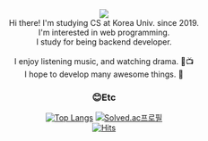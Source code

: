 <div align="center">
  <img src="https://capsule-render.vercel.app/api?type=waving&color=auto&width=400&height=180&section=header&text=Jaehyun%20Yoon&fontSize=32&fontAlignY=36&fontColor=ffffff"/>
</div>

<div align="center">
  Hi there! I'm studying CS at Korea Univ. since 2019.  
  <br>
  I'm interested in web programming.  
  <br>
  I study for being backend developer.  
  <br><br>
  I enjoy listening music, and watching drama. 💽📺  
  <br>
  I hope to develop many awesome things. 💖
  
### 😊Etc
  
  [![Top Langs](https://github-readme-stats-sigma-five.vercel.app/api/top-langs/?username=yuchem2&layout=compact)](https://github.com/anuraghazra/github-readme-stats)
  [![Solved.ac프로필](http://mazassumnida.wtf/api/generate_badge?boj=yuchem2)](https://solved.ac/yuchem2)
  <br>
  [![Hits](https://hits.seeyoufarm.com/api/count/incr/badge.svg?url=https%3A%2F%2Fgithub.com%2Fyuchem2&count_bg=%2379C83D&title_bg=%23555555&icon=&icon_color=%23E7E7E7&title=hits&edge_flat=false)](https://hits.seeyoufarm.com)
</div>
